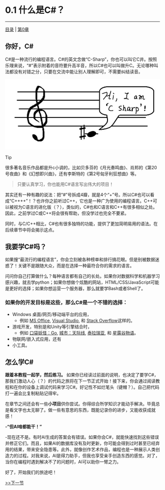 # 0.1 什么是C#？

---

[目录](/Contents.md) | [第0章](../Chp_0.md)

## 你好，C#

C#是一种流行的编程语言。C#的英文念做“C-Sharp”，你也可以叫它C井。按照乐理来说，“#”表示附着的音符要升高半音，所以C#也可以叫做升C。无论哪种叫法都没有对错之分，只要在交流中能让别人理解即可，不需要纠结读音。

![一张表示C#音符的图片加载失败了...](./Assets/csharpnote.jpg)

> [!TIP]
> 很多著名音乐作品都是升c小调的，比如贝多芬的《月光奏鸣曲》、肖邦的《第20号夜曲》和《幻想即兴曲》，还有李斯特的《第2号匈牙利狂想曲》等。

> 只要认真学习，你也能用C#语言写出伟大的项目！

其实还有一种有趣的说法：把“#”号拆成4瓣，就是4个“+”号。所以C#也可以看成“C++++”！？也许你之前听过C++，它也是一种广为使用的编程语言。C++可以被视为C语言的进化版（？），类似的，C#也和C语言和C++有很多相似之处。因此，之前学过C或C++将会很有帮助，但没学过也完全不要紧。

同时，与C/C++相比，C#也有很多独特的功能，提供了更加简明易用的语法。在后续章节中将会揭示这点。


## 我要学C#吗？

如果搜“最流行的编程语言”，你会立刻被各种榜单和排行搞花眼。但是别被数据迷惑了！关键不是跟随大众，而是在选择一种最符合你的需求的语言。

问问你自己打算做什么？每种语言都有自己的长处。如果你对数据科学和机器学习感兴趣，就去学python；如果你想做个炫酷的网站，HTML/CSS/JavaScript可能是更好的选择；如果你想运营一个服务器，那么就要学Bash或者Shell了。


### **如果你的开发目标是这些，那么C#是一个不错的选择：**

+ Windows 桌面/网页/移动端平台的应用，
    - 例如 [MS Office](https://www.office.com/), [Visual Studio](https://visualstudio.microsoft.com/), 和 [Stack Overflow](https://stackoverflow.com/)这样的。
+ 游戏开发，特别是和Unity等引擎结合时，
    - 例如 [口袋妖怪：Go](https://pokemongolive.com/), [城市：天际线](https://www.paradoxinteractive.com/games/cities-skylines-ii/about), [泰拉瑞亚](https://www.terraria.org/), 和 [星露谷物语](https://www.stardewvalley.net/)。
+ 物联网/嵌入式应用，还有
+ 小工具。

## 怎么学C#

**跟着本教程一起学，然后练习。** 如果你已经读过前面的说明，也决定了要学C#，那我们激动人心（？）的代码之旅将在下一节正式开始！接下来，你会通过阅读教程和在你的设备上调试代码来学习C#。好记性不如烂笔头（键帽？）。自己把代码打一遍会比复制粘贴记得牢。

在章节之间还会有一些**小项目**供你尝试。你得综合所学知识才能动手解决。毕竟总是看文字也太无聊了。做一些有意思的东西，既能记录你的进步，又能收获成就感！

**-“但AI啥都能干！”** 

-现在还不是。有时AI生成的答案会有错误。如果你会C#，就能快速找到这些错误并修正它们。而且，如果AI的数据库没有及时更新，你可能会得到过时甚至已经弃用的结果，带来安全隐患等。此外，就像创作艺术作品，编程也是一种展示人类创造力的过程。对我来说，AI是得力助手，但我也享受亲手创造东西的感觉。对了，当你在编程时遇到解决不了的问题时，AI可以助你一臂之力。

好了，开始我们的旅途吧！

[>>下一节](../Lesson0_2/L0_2.md)
